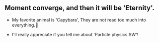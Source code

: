 ##  Moment converge, and then it will be 'Eternity'.




- My favorite animal is 'Capybara', They are not read too much into everything.🥰

- I'll really appreciate if you tell me about 'Particle physics SW'!
